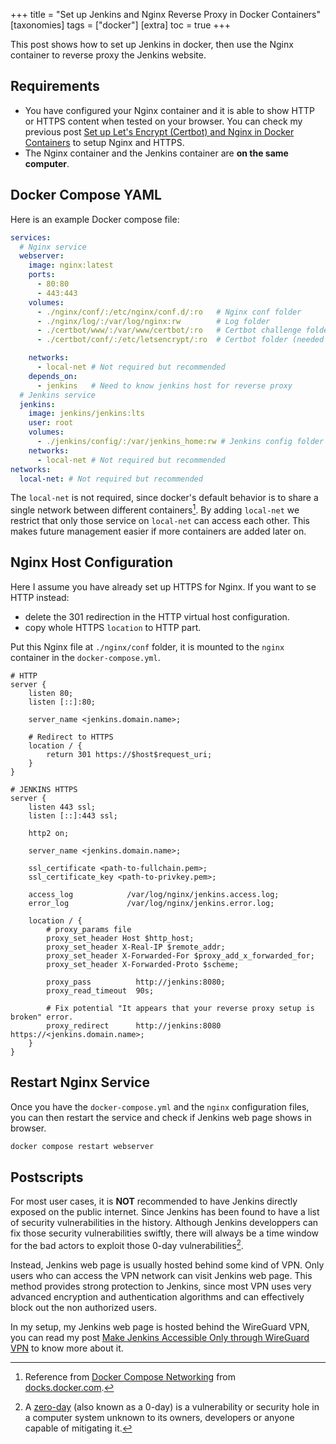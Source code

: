 +++
title = "Set up Jenkins and Nginx Reverse Proxy in Docker Containers"
[taxonomies]
  tags = ["docker"]
[extra]
  toc = true
+++

This post shows how to set up Jenkins in docker, then use the Nginx container to reverse proxy the Jenkins website.

## Requirements

* You have configured your Nginx container and it is able to show HTTP or HTTPS content when tested on your browser. You can check my previous post [Set up Let's Encrypt (Certbot) and Nginx in Docker Containers](./nginx-certbot-docker) to setup Nginx and HTTPS.
* The Nginx container and the Jenkins container are **on the same computer**.

## Docker Compose YAML

Here is an example Docker compose file:

```yaml
services:
  # Nginx service
  webserver:
    image: nginx:latest
    ports:
      - 80:80
      - 443:443
    volumes:
      - ./nginx/conf/:/etc/nginx/conf.d/:ro   # Nginx conf folder
      - ./nginx/log/:/var/log/nginx:rw        # Log folder
      - ./certbot/www/:/var/www/certbot/:ro   # Certbot challenge folder (needed by certbot)
      - ./certbot/conf/:/etc/letsencrypt/:ro  # Certbot folder (needed by certbot)

    networks:
      - local-net # Not required but recommended
    depends_on:
      - jenkins   # Need to know jenkins host for reverse proxy
  # Jenkins service
  jenkins:
    image: jenkins/jenkins:lts
    user: root
    volumes:
      - ./jenkins/config/:/var/jenkins_home:rw # Jenkins config folder
    networks:
      - local-net # Not required but recommended
networks:
  local-net: # Not required but recommended
```

The `local-net` is not required, since docker's default behavior is to share a single network between different containers[^1]. By adding `local-net` we restrict that only those service on `local-net` can access each other. This makes future management easier if more containers are added later on.

## Nginx Host Configuration

Here I assume you have already set up HTTPS for Nginx. If you want to se HTTP instead:

* delete the 301 redirection in the HTTP virtual host configuration.
* copy whole HTTPS `location` to HTTP part. 

Put this Nginx file at `./nginx/conf` folder, it is mounted to the `nginx` container in the `docker-compose.yml`.

```nginx
# HTTP
server {
    listen 80;
    listen [::]:80;

    server_name <jenkins.domain.name>;

    # Redirect to HTTPS
    location / {
        return 301 https://$host$request_uri;
    }
}

# JENKINS HTTPS
server {
    listen 443 ssl;
    listen [::]:443 ssl;

    http2 on;

    server_name <jenkins.domain.name>;

    ssl_certificate <path-to-fullchain.pem>;
    ssl_certificate_key <path-to-privkey.pem>;

    access_log            /var/log/nginx/jenkins.access.log;
    error_log             /var/log/nginx/jenkins.error.log;

    location / {
        # proxy_params file
        proxy_set_header Host $http_host;
        proxy_set_header X-Real-IP $remote_addr;
        proxy_set_header X-Forwarded-For $proxy_add_x_forwarded_for;
        proxy_set_header X-Forwarded-Proto $scheme;

        proxy_pass          http://jenkins:8080;
        proxy_read_timeout  90s;

        # Fix potential "It appears that your reverse proxy setup is broken" error.
        proxy_redirect      http://jenkins:8080 https://<jenkins.domain.name>;
    }
}
```

## Restart Nginx Service

Once you have the `docker-compose.yml` and the `nginx` configuration files, you can then restart the service and check if Jenkins web page shows in browser.

```bash
docker compose restart webserver
```

## Postscripts

For most user cases, it is **NOT** recommended to have Jenkins directly exposed on the public internet. Since Jenkins has been found to have a list of security vulnerabilities in the history. Although Jenkins developpers can fix those security vulnerabilities swiftly, there will always be a time window for the bad actors to exploit those 0-day vulnerabilities[^2].

Instead, Jenkins web page is usually hosted behind some kind of VPN. Only users who can access the VPN network can visit Jenkins web page. This method provides strong protection to Jenkins, since most VPN uses very advanced encryption and authentication algorithms and can effectively block out the non authorized users.

In my setup, my Jenkins web page is hosted behind the WireGuard VPN, you can read my post [Make Jenkins Accessible Only through WireGuard VPN](./protect-jenkins) to know more about it.


[^1]: Reference from [Docker Compose Networking](https://docs.docker.com/compose/networking/) from [docks.docker.com](https://docs.docker.com/).

[^2]: A [zero-day](https://en.wikipedia.org/wiki/Zero-day_vulnerability) (also known as a 0-day) is a vulnerability or security hole in a computer system unknown to its owners, developers or anyone capable of mitigating it.